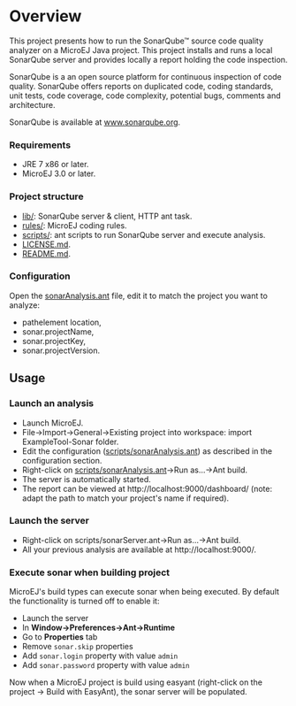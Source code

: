 # Overview
This project presents how to run the SonarQube™ source code quality analyzer on a MicroEJ Java project.
This project installs and runs a local SonarQube server and provides locally a report holding the code inspection.

SonarQube is a an open source platform for continuous inspection of code quality. SonarQube offers reports on duplicated code, coding standards, unit tests, code coverage, code complexity, potential bugs, comments and architecture.

SonarQube is available at www.sonarqube.org.

### Requirements
- JRE 7 x86 or later.
- MicroEJ 3.0 or later.

### Project structure
- [lib/](lib): SonarQube server & client, HTTP ant task.
- [rules/](rules): MicroEJ coding rules.
- [scripts/](scripts): ant scripts to run SonarQube server and execute analysis.
- [LICENSE.md](LICENSE.md).
- [README.md](README.md).

### Configuration
Open the [sonarAnalysis.ant](scripts/sonarAnalysis.ant) file, edit it to match the project you want to analyze:
- pathelement location,
- sonar.projectName,
- sonar.projectKey,
- sonar.projectVersion.

## Usage
### Launch an analysis
- Launch MicroEJ.
- File->Import->General->Existing project into workspace: import ExampleTool-Sonar folder.
- Edit the configuration ([scripts/sonarAnalysis.ant](scripts/sonarAnalysis.ant)) as described in the configuration section.
- Right-click on [scripts/sonarAnalysis.ant](scripts/sonarAnalysis.ant)->Run as…->Ant build.
- The server is automatically started.
- The report can be viewed at http://localhost:9000/dashboard/ (note: adapt the path to match your project's name if required).

### Launch the server
- Right-click on scripts/sonarServer.ant->Run as…->Ant build.
- All your previous analysis are available at http://localhost:9000/.

### Execute sonar when building project
MicroEJ's build types can execute sonar when being executed. By default the functionality is turned off to enable it:
- Launch the server
- In **Window->Preferences->Ant->Runtime**
- Go to **Properties** tab
- Remove `sonar.skip` properties
- Add `sonar.login` property with value `admin`
- Add `sonar.password` property with value `admin`

Now when a MicroEJ project is build using easyant (right-click on the project -> Build with EasyAnt), the sonar server will be populated.


<!--
	Markdown
	
	Copyright 2015-2019 IS2T. All rights reserved.
	IS2T PROPRIETARY. Use is subject to license terms.
-->
